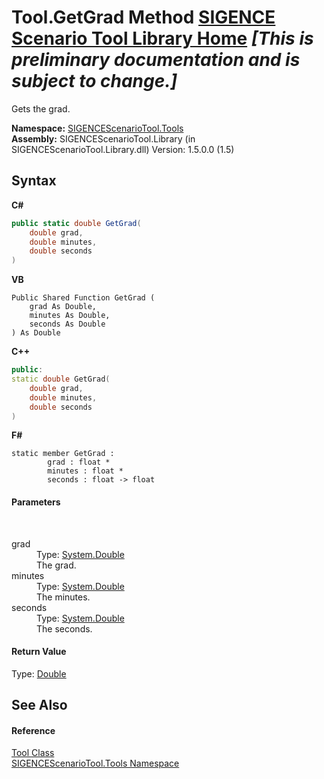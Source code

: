 # Tool.GetGrad Method <a href="https://github.com/ObiWanLansi/SIGENCE-Scenario-Tool">SIGENCE Scenario Tool Library Home</a> _**\[This is preliminary documentation and is subject to change.\]**_

Gets the grad.

**Namespace:**&nbsp;<a href="ed07aae6-c2f9-b6d8-effe-51b38a92d007.md">SIGENCEScenarioTool.Tools</a><br />**Assembly:**&nbsp;SIGENCEScenarioTool.Library (in SIGENCEScenarioTool.Library.dll) Version: 1.5.0.0 (1.5)

## Syntax

**C#**<br />
``` C#
public static double GetGrad(
	double grad,
	double minutes,
	double seconds
)
```

**VB**<br />
``` VB
Public Shared Function GetGrad ( 
	grad As Double,
	minutes As Double,
	seconds As Double
) As Double
```

**C++**<br />
``` C++
public:
static double GetGrad(
	double grad, 
	double minutes, 
	double seconds
)
```

**F#**<br />
``` F#
static member GetGrad : 
        grad : float * 
        minutes : float * 
        seconds : float -> float 

```


#### Parameters
&nbsp;<dl><dt>grad</dt><dd>Type: <a href="http://msdn2.microsoft.com/en-us/library/643eft0t" target="_blank">System.Double</a><br />The grad.</dd><dt>minutes</dt><dd>Type: <a href="http://msdn2.microsoft.com/en-us/library/643eft0t" target="_blank">System.Double</a><br />The minutes.</dd><dt>seconds</dt><dd>Type: <a href="http://msdn2.microsoft.com/en-us/library/643eft0t" target="_blank">System.Double</a><br />The seconds.</dd></dl>

#### Return Value
Type: <a href="http://msdn2.microsoft.com/en-us/library/643eft0t" target="_blank">Double</a><br />

## See Also


#### Reference
<a href="0f11bed1-56db-bee7-ff5e-769b1bad5491.md">Tool Class</a><br /><a href="ed07aae6-c2f9-b6d8-effe-51b38a92d007.md">SIGENCEScenarioTool.Tools Namespace</a><br />